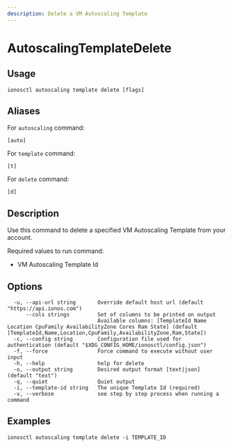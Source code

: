 ```yaml
---
description: Delete a VM Autoscaling Template
---
```


# AutoscalingTemplateDelete

## Usage

```text
ionosctl autoscaling template delete [flags]
```

## Aliases

For `autoscaling` command:

```text
[auto]
```

For `template` command:

```text
[t]
```

For `delete` command:

```text
[d]
```

## Description

Use this command to delete a specified VM Autoscaling Template from your account.

Required values to run command:

* VM Autoscaling Template Id

## Options

```text
  -u, --api-url string       Override default host url (default "https://api.ionos.com")
      --cols strings         Set of columns to be printed on output 
                             Available columns: [TemplateId Name Location CpuFamily AvailabilityZone Cores Ram State] (default [TemplateId,Name,Location,CpuFamily,AvailabilityZone,Ram,State])
  -c, --config string        Configuration file used for authentication (default "$XDG_CONFIG_HOME/ionosctl/config.json")
  -f, --force                Force command to execute without user input
  -h, --help                 help for delete
  -o, --output string        Desired output format [text|json] (default "text")
  -q, --quiet                Quiet output
  -i, --template-id string   The unique Template Id (required)
  -v, --verbose              see step by step process when running a command
```

## Examples

```text
ionosctl autoscaling template delete -i TEMPLATE_ID
```

